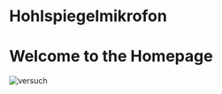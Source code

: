 # Hohlspiegelmikrofon
# Welcome to the Homepage

![versuch](https://github.com/LMShidi/Hohlspiegelmikrofon/Bilder/IMG_1126.JPG)

